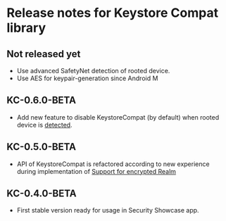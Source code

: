 
# Release notes for Keystore Compat library

## Not released yet
 * Use advanced SafetyNet detection of rooted device.
 * Use AES for keypair-generation since Android M

## KC-0.6.0-BETA
 * Add new feature to disable KeystoreCompat (by default) when rooted device is [detected]((https://github.com/scottyab/rootbeer)).

## KC-0.5.0-BETA
 * API of KeystoreCompat is refactored according to new experience during implementation of [Support for encrypted Realm](https://github.com/kotomisak/db-showcase-android)

## KC-0.4.0-BETA
 * First stable version ready for usage in Security Showcase app.
